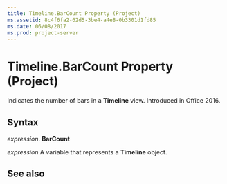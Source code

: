 ```yaml
---
title: Timeline.BarCount Property (Project)
ms.assetid: 8c4f6fa2-62d5-3be4-a4e8-0b3301d1fd85
ms.date: 06/08/2017
ms.prod: project-server
---
```



# Timeline.BarCount Property (Project)

Indicates the number of bars in a **Timeline** view. Introduced in Office 2016.


## Syntax

 _expression_. **BarCount**

 _expression_ A variable that represents a **Timeline** object.


## See also



